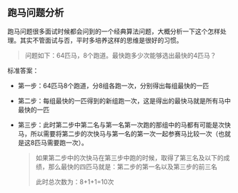 ## 跑马问题分析

跑马问题很多面试时候都会问到的一个经典算法问题，大概分析一下这个怎样处理。其实不管面试与否，平时多培养这样的思维是很好的习惯。

> 问题如下：64匹马，8个跑道。最快跑多少次能够选出最快的4匹马？

标准答案：

* 第一步：64匹马8个跑道，分8组各跑一次，分别得出每组最快的一匹

* 第二步：每组最快的一匹得到的新组跑一次，这是得出的最快马就是所有马中最快的一匹

* 第三步：此时第二步中第二名与第一名第一次跑的那组中的马都有可能是次快马，所以需要将第二步的次快马与第一名的第一次一起参赛马比较一次（也就是这8匹马需要跑一次）。

  > 如果第二步中的次快马在第三步中跑的时候，取得了第三名及以下的成绩，那么最快的四匹马就是：第二步的第一名以及第三步的前三名
  >
  > 此时总次数为：8+1+1=10次